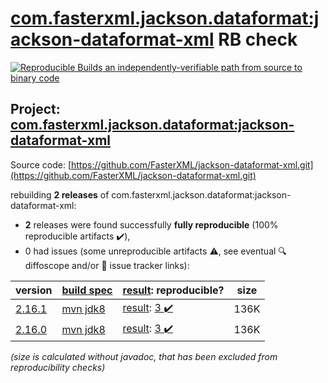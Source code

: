 [com.fasterxml.jackson.dataformat:jackson-dataformat-xml](https://central.sonatype.com/artifact/com.fasterxml.jackson.dataformat/jackson-dataformat-xml/versions) RB check
=======

[![Reproducible Builds](https://reproducible-builds.org/images/logos/rb.svg) an independently-verifiable path from source to binary code](https://reproducible-builds.org/)

## Project: [com.fasterxml.jackson.dataformat:jackson-dataformat-xml](https://central.sonatype.com/artifact/com.fasterxml.jackson.dataformat/jackson-dataformat-xml/versions)

Source code: [https://github.com/FasterXML/jackson-dataformat-xml.git](https://github.com/FasterXML/jackson-dataformat-xml.git)

rebuilding **2 releases** of com.fasterxml.jackson.dataformat:jackson-dataformat-xml:
- **2** releases were found successfully **fully reproducible** (100% reproducible artifacts :heavy_check_mark:),
- 0 had issues (some unreproducible artifacts :warning:, see eventual :mag: diffoscope and/or :memo: issue tracker links):

| version | [build spec](/BUILDSPEC.md) | [result](https://reproducible-builds.org/docs/jvm/): reproducible? | size |
| -- | --------- | ------ | -- |
| [2.16.1](https://central.sonatype.com/artifact/com.fasterxml.jackson.dataformat/jackson-dataformat-xml/2.16.1/pom) | [mvn jdk8](jackson-dataformat-xml-2.16.1.buildspec) | [result](jackson-dataformat-xml-2.16.1.buildinfo): [3 :heavy_check_mark: ](jackson-dataformat-xml-2.16.1.buildcompare) | 136K |
| [2.16.0](https://central.sonatype.com/artifact/com.fasterxml.jackson.dataformat/jackson-dataformat-xml/2.16.0/pom) | [mvn jdk8](jackson-dataformat-xml-2.16.0.buildspec) | [result](jackson-dataformat-xml-2.16.0.buildinfo): [3 :heavy_check_mark: ](jackson-dataformat-xml-2.16.0.buildcompare) | 136K |

<i>(size is calculated without javadoc, that has been excluded from reproducibility checks)</i>
